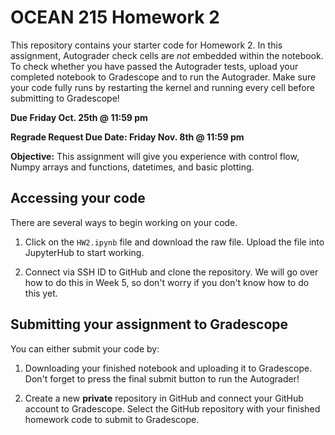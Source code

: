# OCEAN 215 Homework 2
This repository contains your starter code for Homework 2. In this assignment, Autograder check cells are _not_ embedded within the notebook. To check whether you have passed the Autograder tests, upload your completed notebook to Gradescope and to run the Autograder. Make sure your code fully runs by restarting the kernel and running every cell before submitting to Gradescope!


**Due Friday Oct. 25th @ 11:59 pm**

**Regrade Request Due Date: Friday Nov. 8th @ 11:59 pm**

**Objective:** This assignment will give you experience with control flow, Numpy arrays and functions, datetimes, and basic plotting.

## Accessing your code
There are several ways to begin working on your code.

1. Click on the `HW2.ipynb` file and download the raw file. Upload the file into JupyterHub to start working.

2. Connect via SSH ID to GitHub and clone the repository. We will go over how to do this in Week 5, so don't worry if you don't know how to do this yet.


## Submitting your assignment to Gradescope
You can either submit your code by:

1. Downloading your finished notebook and uploading it to Gradescope. Don't forget to press the final submit button to run the Autograder! 

2. Create a new **private** repository in GitHub and connect your GitHub account to Gradescope. Select the GitHub repository with your finished homework code to submit to Gradescope.
